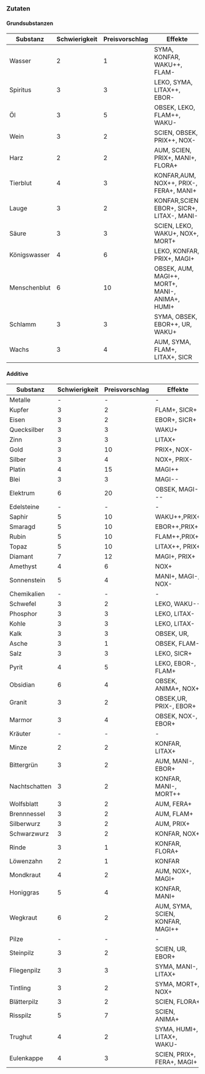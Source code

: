 ### Zutaten

#### Grundsubstanzen

| Substanz | Schwierigkeit | Preisvorschlag | Effekte |
|----------|---------------|----------------|---------|
| Wasser | 2 | 1 | SYMA,  KONFAR, WAKU++, FLAM- |
| Spiritus | 3 | 3 | LEKO,  SYMA,   LITAX++, EBOR- |
| Öl | 3 | 5 | OBSEK, LEKO,   FLAM++, WAKU- |
| Wein | 3 | 2 | SCIEN, OBSEK,  PRIX++, NOX- |
| Harz | 2 | 2 | AUM,   SCIEN,  PRIX+, MANI+, FLORA+ |
| Tierblut | 4 | 3 | KONFAR,AUM,    NOX++, PRIX-, FERA+, MANI+ |
| Lauge | 3 | 2 | KONFAR,SCIEN,  EBOR+, SICR+, LITAX-, MANI- |
| Säure | 3 | 3 | SCIEN, LEKO,   WAKU+, NOX+, MORT+ |
| Königswasser | 4 | 6 | LEKO,  KONFAR, PRIX+, MAGI+ |
| Menschenblut | 6 | 10 | OBSEK, AUM,    MAGI++, MORT+, MANI-, ANIMA+, HUMI+ |
| Schlamm | 3 | 3 | SYMA,  OBSEK,  EBOR++, UR, WAKU+ |
| Wachs | 3 | 4 | AUM,   SYMA,   FLAM+, LITAX+, SICR |

#### Additive

| Substanz | Schwierigkeit | Preisvorschlag | Effekte |
|----------|---------------|----------------|---------|
| Metalle | - | - | - |
| Kupfer | 3 | 2 | FLAM+, SICR+ |
| Eisen | 3 | 2 | EBOR+, SICR+ |
| Quecksilber | 3 | 3 | WAKU+ |
| Zinn | 3 | 3 | LITAX+ |
| Gold | 3 | 10 |PRIX+, NOX- |
| Silber | 3 | 4 | NOX+, PRIX- |
| Platin | 4 | 15 |MAGI++ |
| Blei | 3 | 3 | MAGI-- |
| Elektrum | 6 | 20 | OBSEK, MAGI--- |
| Edelsteine | - | - | - |
| Saphir | 5 | 10 | WAKU++,PRIX+ |
| Smaragd | 5 | 10 | EBOR++,PRIX+ |
| Rubin | 5 | 10 | FLAM++,PRIX+ |
| Topaz | 5 | 10 | LITAX++, PRIX+ |
| Diamant | 7 | 12 | MAGI+, PRIX+ |
| Amethyst | 4 | 6 |  NOX+ |
| Sonnenstein | 5 | 4 |  MANI+, MAGI-, NOX- |
| Chemikalien  | - | - | - |
| Schwefel | 3 | 2 | LEKO, WAKU-- |
| Phosphor | 3 | 3 | LEKO, LITAX- |
| Kohle | 3 | 3 | LEKO, LITAX- |
| Kalk | 3 | 3 | OBSEK, UR,  |
| Asche | 3 | 1 | OBSEK, FLAM- |
| Salz | 3 | 3 | LEKO, SICR+ |
| Pyrit | 4 | 5 | LEKO, EBOR-, FLAM+ |
| Obsidian | 6 | 4 | OBSEK, ANIMA+, NOX+ |
| Granit | 3 | 2 | OBSEK,UR, PRIX-, EBOR+ |
| Marmor | 3 | 4 | OBSEK, NOX-, EBOR+ |
| Kräuter | - | - | - |
| Minze | 2 | 2 | KONFAR, LITAX+ |
| Bittergrün | 3 | 2 | AUM, MANI-, EBOR+ |
| Nachtschatten |3 | 2 | KONFAR, MANI-, MORT++ |
| Wolfsblatt | 3 | 2 | AUM, FERA+ |
| Brennnessel | 3 | 2 | AUM, FLAM+ |
| Silberwurz | 3 | 2 | AUM, PRIX+ |
| Schwarzwurz | 3 | 2 | KONFAR, NOX+ |
| Rinde | 3 | 1 | KONFAR, FLORA+ |
| Löwenzahn | 2 | 1 | KONFAR |
| Mondkraut | 4 | 2 | AUM, NOX+, MAGI+ |
| Honiggras | 5 | 4 | KONFAR, MANI+ |
| Wegkraut | 6 | 2 | AUM, SYMA, SCIEN, KONFAR, MAGI++ |
| Pilze | - | - | - |
| Steinpilz | 3 | 2 | SCIEN, UR, EBOR+ |
| Fliegenpilz | 3 | 3 | SYMA, MANI-, LITAX+ |
| Tintling | 3 | 2 | SYMA, MORT+, NOX+ |
| Blätterpilz | 3 | 2 | SCIEN, FLORA+ |
| Risspilz | 5 | 7 | SCIEN, ANIMA+ |
| Trughut | 4 | 2 | SYMA, HUMI+, LITAX+, WAKU- |
| Eulenkappe | 4 | 3 | SCIEN, PRIX+, FERA+, MAGI+ |
